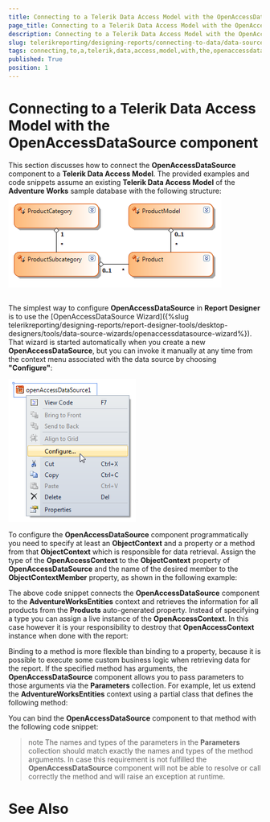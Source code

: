 ```yaml
---
title: Connecting to a Telerik Data Access Model with the OpenAccessDataSource component
page_title: Connecting to a Telerik Data Access Model with the OpenAccessDataSource component | for Telerik Reporting Documentation
description: Connecting to a Telerik Data Access Model with the OpenAccessDataSource component
slug: telerikreporting/designing-reports/connecting-to-data/data-source-components/openaccessdatasource-component/connecting-to-a-telerik-data-access-model-with-the-openaccessdatasource-component
tags: connecting,to,a,telerik,data,access,model,with,the,openaccessdatasource,component
published: True
position: 1
---
```


# Connecting to a Telerik Data Access Model with the OpenAccessDataSource component



This section discusses how to connect the __OpenAccessDataSource__ component to a __Telerik Data Access Model__.
    	The provided examples and code snippets assume an existing __Telerik Data Access Model__ of the __Adventure Works__ 
    	sample database with the following structure:![](images/DataSources/OpenAccessDataSourceAdventureWorksEntityModel.png)

## 

The simplest way to configure __OpenAccessDataSource__ in __Report Designer__ is to use 
      	the [OpenAccessDataSource Wizard]({%slug telerikreporting/designing-reports/report-designer-tools/desktop-designers/tools/data-source-wizards/openaccessdatasource-wizard%}). That wizard is started automatically when you create a new __OpenAccessDataSource__, but you can invoke 
      	it manually at any time from the context menu associated with the data source by choosing __"Configure"__:

![](images/DataSources/OpenAccessDataSourceConfigure.png)

To configure the __OpenAccessDataSource__ component programmatically you need to specify at least an __ObjectContext__
      	and a property or a method from that __ObjectContext__ which is responsible for data retrieval. Assign the type of 
      	the __OpenAccessContext__ to the __ObjectContext__ property of __OpenAccessDataSource__ and the name of the desired member to the 
      	__ObjectContextMember__ property, as shown in the following example:
      	

	



	



The above code snippet connects the __OpenAccessDataSource__ component to the __AdventureWorksEntities__ 
      	context and retrieves the information for all products from the __Products__ auto-generated property.
Instead of specifying a type you can assign a live instance of the __OpenAccessContext__. In this case however it is 
      	your responsibility to destroy that __OpenAccessContext__ instance when done with the report:
      	

	



	



Binding to a method is more flexible than binding to a property, because it is possible to execute some 
      	custom business logic when retrieving data for the report. If the specified method has arguments, the 
      	__OpenAccessDataSource__ component allows you to pass parameters to those arguments via the __Parameters__ collection. 
      	For example, let us extend the __AdventureWorksEntities__ context using a partial class that defines the following
      	method:
      	

	



	



You can bind the __OpenAccessDataSource__ component to that method with the following code snippet:
      	

	



	



>note The names and types of the parameters in the __Parameters__ collection should match exactly the names and 
	types of the method arguments. In case this requirement is not fulfilled the __OpenAccessDataSource__ component will 
	not be able to resolve or call correctly the method and will raise an exception at runtime.
>


# See Also
